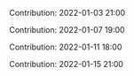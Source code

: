 Contribution: 2022-01-03 21:00

Contribution: 2022-01-07 19:00

Contribution: 2022-01-11 18:00

Contribution: 2022-01-15 21:00

